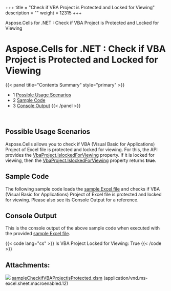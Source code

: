 +++
title = "Check if VBA Project is Protected and Locked for Viewing" 
description = "" 
weight = 12315 
+++

Aspose.Cells for .NET : Check if VBA Project is Protected and Locked for Viewing  

# Aspose.Cells for .NET : Check if VBA Project is Protected and Locked for Viewing


{{< panel title="Contents Summary" style="primary" >}}
*   1 [Possible Usage Scenarios](#CheckifVBAProjectisProtectedandLockedforViewing-PossibleUsageScenarios)
*   2 [Sample Code](#CheckifVBAProjectisProtectedandLockedforViewing-SampleCode)
*   3 [Console Output](#CheckifVBAProjectisProtectedandLockedforViewing-ConsoleOutput)
{{< /panel >}}
 

 

## Possible Usage Scenarios

Aspose.Cells allows you to check if VBA (Visual Basic for Applications) Project of Excel file is protected and locked for viewing. For this, the API provides the [VbaProject.IslockedForViewing](https://apireference.aspose.com/net/cells/aspose.cells.vba/vbaproject/properties/islockedforviewing) property. If it is locked for viewing, then the [VbaProject.IslockedForViewing](https://apireference.aspose.com/net/cells/aspose.cells.vba/vbaproject/properties/islockedforviewing) property returns **true**.

## Sample Code

The following sample code loads the [sample Excel file](https://docs2.aspose.com/cells/net/attachments/42729754/43352065.xlsm) and checks if VBA (Visual Basic for Applications) Project of Excel file is protected and locked for viewing. Please also see its Console Output for a reference.

## Console Output

This is the console output of the above sample code when executed with the provided [sample Excel file](https://docs2.aspose.com/cells/net/attachments/42729754/43352065.xlsm).

{{< code lang="cs" >}}
Is VBA Project Locked for Viewing: True
{{< /code >}}

## Attachments:

![](https://docs2.aspose.com/cells/net/images/icons/bullet_blue.gif) [sampleCheckifVBAProjectisProtected.xlsm](https://docs2.aspose.com/cells/net/attachments/42729754/43352065.xlsm) (application/vnd.ms-excel.sheet.macroenabled.12)  


